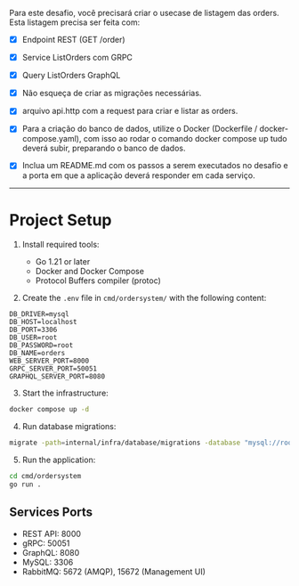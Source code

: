 Para este desafio, você precisará criar o usecase de listagem das orders.
Esta listagem precisa ser feita com:
- [X] Endpoint REST (GET /order)
- [x] Service ListOrders com GRPC
- [x] Query ListOrders GraphQL

- [x] Não esqueça de criar as migrações necessárias.
- [X] arquivo api.http com a request para criar e listar as orders.

- [X] Para a criação do banco de dados, utilize o Docker (Dockerfile / docker-compose.yaml), com isso ao rodar o comando docker compose up tudo deverá subir, preparando o banco de dados.
- [X] Inclua um README.md com os passos a serem executados no desafio e a porta em que a aplicação deverá responder em cada serviço.

---

# Project Setup

1. Install required tools:
   - Go 1.21 or later
   - Docker and Docker Compose
   - Protocol Buffers compiler (protoc)

2. Create the `.env` file in `cmd/ordersystem/` with the following content:
```env
DB_DRIVER=mysql
DB_HOST=localhost
DB_PORT=3306
DB_USER=root
DB_PASSWORD=root
DB_NAME=orders
WEB_SERVER_PORT=8000
GRPC_SERVER_PORT=50051
GRAPHQL_SERVER_PORT=8080
```

3. Start the infrastructure:
```bash
docker compose up -d
```

4. Run database migrations:
```bash
migrate -path=internal/infra/database/migrations -database "mysql://root:root@tcp(localhost:3306)/orders" up
```

5. Run the application:
```bash
cd cmd/ordersystem
go run .
```

## Services Ports
- REST API: 8000
- gRPC: 50051
- GraphQL: 8080
- MySQL: 3306
- RabbitMQ: 5672 (AMQP), 15672 (Management UI)